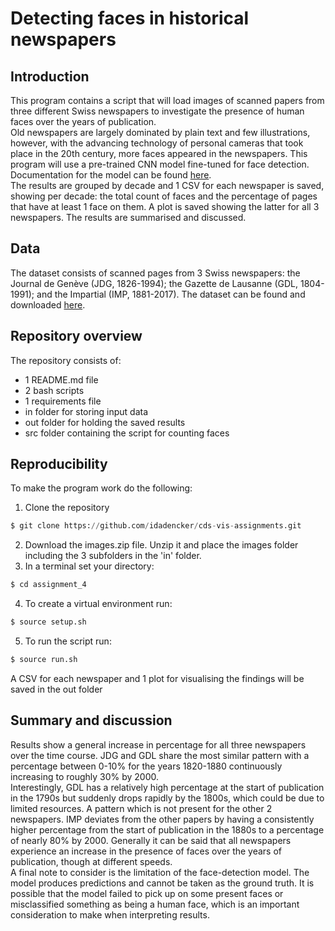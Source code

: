 # Detecting faces in historical newspapers


## Introduction
This program contains a script that will load images of scanned papers from three different Swiss newspapers to investigate the presence of human faces over the years of publication.<br> Old newspapers are largely dominated by plain text and few illustrations, however, with the advancing technology of personal cameras that took place in the 20th century, more faces appeared in the newspapers. This program will use a pre-trained CNN model fine-tuned for face detection. Documentation for the model can be found [here](https://medium.com/%2540danushidk507/facenet-pytorch-pretrained-pytorch-face-detection-mtcnn-and-facial-recognition-b20af8771144).<br> The results are grouped by decade and 1 CSV for each newspaper is saved, showing per decade: the total count of faces and the percentage of pages that have at least 1 face on them. A plot is saved showing the latter for all 3 newspapers. The results are summarised and discussed.


## Data 
The dataset consists of scanned pages from 3 Swiss newspapers: the Journal de Genève (JDG, 1826-1994); the Gazette de Lausanne (GDL, 1804-1991); and the Impartial (IMP, 1881-2017). The dataset can be found and downloaded [here](https://zenodo.org/records/3706863). 


## Repository overview 
The repository consists of:
- 1 README.md file
- 2 bash scripts
- 1 requirements file
- in folder for storing input data
- out folder for holding the saved results
- src folder containing the script for counting faces


## Reproducibility 
To make the program work do the following:

1) Clone the repository 
```python
$ git clone https://github.com/idadencker/cds-vis-assignments.git
```
2) Download the images.zip file. Unzip it and place the images folder including the 3 subfolders in the 'in' folder.
3) In a terminal set your directory:
```python
$ cd assignment_4
```
4) To create a virtual environment run:
```python
$ source setup.sh
```
5) To run the script run:
```python
$ source run.sh 
```
A CSV for each newspaper and 1 plot for visualising the findings will be saved in the out folder 


## Summary and discussion
Results show a general increase in percentage for all three newspapers over the time course. JDG and GDL share the most similar pattern with a percentage between 0-10% for the years 1820-1880 continuously increasing to roughly 30% by 2000. <br>
Interestingly, GDL has a relatively high percentage at the start of publication in the 1790s but suddenly drops rapidly by the 1800s, which could be due to limited resources. A pattern which is not present for the other 2 newspapers. IMP deviates from the other papers by having a consistently higher percentage from the start of publication in the 1880s to a percentage of nearly 80% by 2000. Generally it can be said that all newspapers experience an increase in the presence of faces over the years of publication, though at different speeds. <br>
A final note to consider is the limitation of the face-detection model. The model produces predictions and cannot be taken as the ground truth. It is possible that the model failed to pick up on some present faces or misclassified something as being a human face, which is an important consideration to make when interpreting results.

